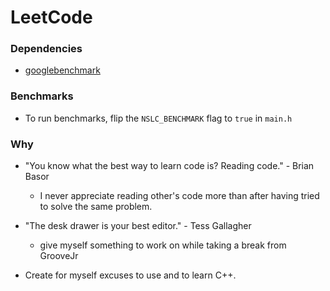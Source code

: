 

# LeetCode

### Dependencies
- [googlebenchmark](https://github.com/google/benchmark)

### Benchmarks
- To run benchmarks, flip the `NSLC_BENCHMARK` flag to `true` in `main.h`

### Why

- "You know what the best way to learn code is? Reading code." - Brian Basor
	- I never appreciate reading other's code more than after having tried to solve the same problem.

- "The desk drawer is your best editor." - Tess Gallagher
	- give myself something to work on while taking a break from GrooveJr

- Create for myself excuses to use and to learn C++.